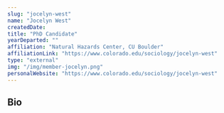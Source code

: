```yaml
---
slug: "jocelyn-west"
name: "Jocelyn West"
createdDate:
title: "PhD Candidate"
yearDeparted: ""
affiliation: "Natural Hazards Center, CU Boulder"
affiliationLink: "https://www.colorado.edu/sociology/jocelyn-west"
type: "external"
img: "/img/member-jocelyn.png"
personalWebsite: "https://www.colorado.edu/sociology/jocelyn-west"
---
```

## Bio

